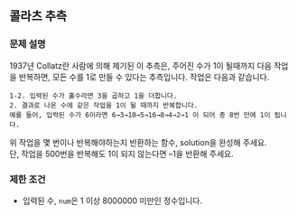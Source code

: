 ## 콜라츠 추측

### 문제 설명

1937년 Collatz란 사람에 의해 제기된 이 추측은, 주어진 수가 1이 될때까지 다음 작업을 반복하면, 모든 수를 1로 만들 수 있다는 추측입니다. 작업은 다음과 같습니다. <br>

```1-1. 입력된 수가 짝수라면 2로 나눕니다.
1-2. 입력된 수가 홀수라면 3을 곱하고 1을 더합니다.
2. 결과로 나온 수에 같은 작업을 1이 될 때까지 반복합니다.
예를 들어, 입력된 수가 6이라면 6→3→10→5→16→8→4→2→1 이 되어 총 8번 만에 1이 됩니다.
```
위 작업을 몇 번이나 반복해야하는지 반환하는 함수, solution을 완성해 주세요. <br>
단, 작업을 500번을 반복해도 1이 되지 않는다면 –1을 반환해 주세요. <br>

### 제한 조건

- 입력된 수, ```num```은 1 이상 8000000 미만인 정수입니다. <br>
